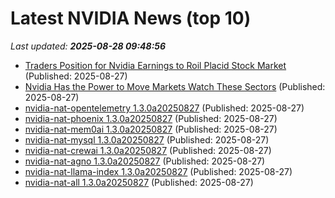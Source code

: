 # Latest NVIDIA News (top 10)
_Last updated: **2025-08-28 09:48:56**_

- [Traders Position for Nvidia Earnings to Roil Placid Stock Market](https://biztoc.com/x/57605031b3ca0db5) (Published: 2025-08-27)
- [Nvidia Has the Power to Move Markets Watch These Sectors](https://biztoc.com/x/9545528763ebb89e) (Published: 2025-08-27)
- [nvidia-nat-opentelemetry 1.3.0a20250827](https://pypi.org/project/nvidia-nat-opentelemetry/1.3.0a20250827/) (Published: 2025-08-27)
- [nvidia-nat-phoenix 1.3.0a20250827](https://pypi.org/project/nvidia-nat-phoenix/1.3.0a20250827/) (Published: 2025-08-27)
- [nvidia-nat-mem0ai 1.3.0a20250827](https://pypi.org/project/nvidia-nat-mem0ai/1.3.0a20250827/) (Published: 2025-08-27)
- [nvidia-nat-mysql 1.3.0a20250827](https://pypi.org/project/nvidia-nat-mysql/1.3.0a20250827/) (Published: 2025-08-27)
- [nvidia-nat-crewai 1.3.0a20250827](https://pypi.org/project/nvidia-nat-crewai/1.3.0a20250827/) (Published: 2025-08-27)
- [nvidia-nat-agno 1.3.0a20250827](https://pypi.org/project/nvidia-nat-agno/1.3.0a20250827/) (Published: 2025-08-27)
- [nvidia-nat-llama-index 1.3.0a20250827](https://pypi.org/project/nvidia-nat-llama-index/1.3.0a20250827/) (Published: 2025-08-27)
- [nvidia-nat-all 1.3.0a20250827](https://pypi.org/project/nvidia-nat-all/1.3.0a20250827/) (Published: 2025-08-27)

